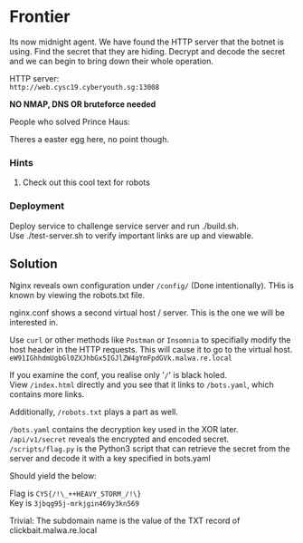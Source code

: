 # Frontier

Its now midnight agent. We have found the HTTP server that the botnet is using. Find the secret 
that they are hiding. Decrypt and decode the secret and we can begin to bring down their whole operation.  
  
HTTP server:  
`http://web.cysc19.cyberyouth.sg:13008`
  
**NO NMAP, DNS OR bruteforce needed**  
  
People who solved Prince Haus:  
   
Theres a easter egg here, no point though.  
   
  
### Hints  
1. Check out this cool text for robots

### Deployment

Deploy service to challenge service server and run ./build.sh.  
Use ./test-server.sh to verify important links are up and viewable.  

## Solution
  
Nginx reveals own configuration under `/config/` (Done intentionally). THis is known by viewing the robots.txt file.  
  
nginx.conf shows a second virtual host / server. This is the one we will be interested in.   
  
Use `curl` or other methods like `Postman` or `Insomnia` to specifially modify the host header in
the HTTP requests. This will cause it to go to the virtual host.  
`eW91IGhhdmUgbGl0ZXJhbGx5IGJlZW4gYmFpdGVk.malwa.re.local`    
  
If you examine the conf, you realise only '`/`' is black holed.  
View `/index.html` directly and you see that it links to `/bots.yaml`, which contains more links.  
  
Additionally, `/robots.txt` plays a part as well.  
  
`/bots.yaml` contains the decryption key used in the XOR later.  
`/api/v1/secret` reveals the encrypted and encoded secret.  
`/scripts/flag.py` is the Python3 script that can retrieve the secret from the server and decode it with a key specified in bots.yaml  
  

Should yield the below:

Flag is `CYS{/!\_++HEAVY_STORM_/!\}`  
Key is  `3jbqg95j-mrkjgin469y3kn569`  
  
Trivial: The subdomain name is the value of the TXT record of clickbait.malwa.re.local